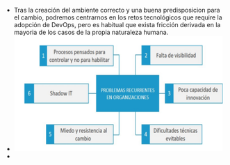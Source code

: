 - Tras la creación del ambiente correcto y una buena predisposicion para el cambio, podremos
  centrarnos en los retos tecnológicos que require la adopción de DevOps, pero es habitual que exista
  fricción derivada en la mayoria de los casos de la propia naturaleza humana.
- ![ScreenShot Tool -20240522190859.png](../assets/ScreenShot_Tool_-20240522190859_1716419369885_0.png)
-